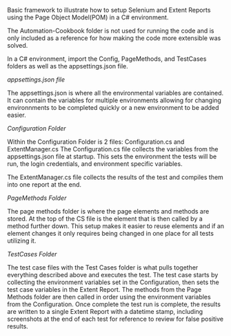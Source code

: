 Basic framework to illustrate how to setup Selenium and Extent Reports using the Page Object Model(POM) in a C# environment.


The Automation-Cookbook folder is not used for running the code and is only included as a reference for how making the code more extensible was solved. 

In a C# environment, import the Config, PageMethods, and TestCases folders as well as the appsettings.json file. 

*appsettings.json file*

The appsettings.json is where all the environmental variables are contained.  It can contain the variables for multiple environments allowing for changing environnments to be completed quickly or a new environment to be added easier. 

*Configuration Folder*

Within the Configuration Folder is 2 files: Configuration.cs and ExtentManager.cs
The Configuration.cs file collects the variables from the appsettings.json file at startup.  This sets the environment the tests will be run, the login credentials, and environment specific variables. 

The ExtentManager.cs file collects the results of the test and compiles them into one report at the end.  

*PageMethods Folder*

The page methods folder is where the page elements and methods are stored. At the top of the CS file is the element that is then called by a method further down. This setup makes it easier to reuse elements and if an element changes it only requires being changed in one place for all tests utilizing it.

*TestCases Folder*

The test case files with the Test Cases folder is what pulls together everything described above and executes the test. The test case starts by collecting the environment variables set in the Configuration, then sets the test case variables in the Extent Report. The methods from the Page Methods folder are then called in order using the environment variables from the Configuration.  Once complete the test run is complete, the results are written to a single Extent Report with a datetime stamp, including screenshots at the end of each test for reference to review for false positive results. 
